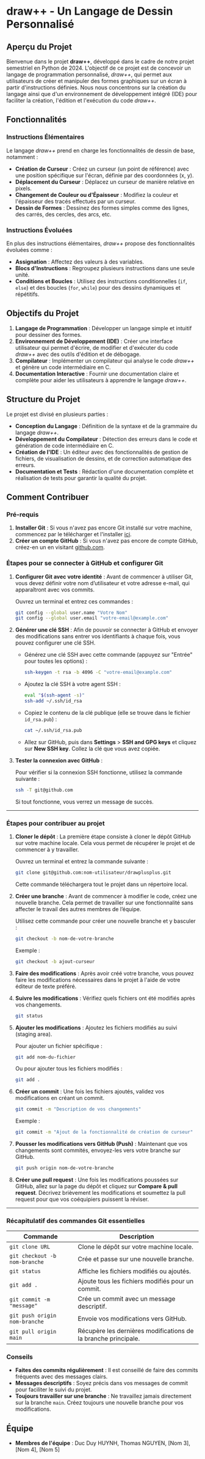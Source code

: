 # draw++ - Un Langage de Dessin Personnalisé

## Aperçu du Projet

Bienvenue dans le projet **draw++**, développé dans le cadre de notre projet semestriel en Python de 2024. L'objectif de ce projet est de concevoir un langage de programmation personnalisé, *draw++*, qui permet aux utilisateurs de créer et manipuler des formes graphiques sur un écran à partir d'instructions définies. Nous nous concentrons sur la création du langage ainsi que d'un environnement de développement intégré (IDE) pour faciliter la création, l'édition et l'exécution du code *draw++*.

## Fonctionnalités

### Instructions Élémentaires
Le langage *draw++* prend en charge les fonctionnalités de dessin de base, notamment :
- **Création de Curseur** : Créez un curseur (un point de référence) avec une position spécifique sur l'écran, définie par des coordonnées (x, y).
- **Déplacement du Curseur** : Déplacez un curseur de manière relative en pixels.
- **Changement de Couleur ou d'Épaisseur** : Modifiez la couleur et l'épaisseur des tracés effectués par un curseur.
- **Dessin de Formes** : Dessinez des formes simples comme des lignes, des carrés, des cercles, des arcs, etc.

### Instructions Évoluées
En plus des instructions élémentaires, *draw++* propose des fonctionnalités évoluées comme :
- **Assignation** : Affectez des valeurs à des variables.
- **Blocs d'Instructions** : Regroupez plusieurs instructions dans une seule unité.
- **Conditions et Boucles** : Utilisez des instructions conditionnelles (`if`, `else`) et des boucles (`for`, `while`) pour des dessins dynamiques et répétitifs.

## Objectifs du Projet

1. **Langage de Programmation** : Développer un langage simple et intuitif pour dessiner des formes.
2. **Environnement de Développement (IDE)** : Créer une interface utilisateur qui permet d'écrire, de modifier et d'exécuter du code *draw++* avec des outils d'édition et de débogage.
3. **Compilateur** : Implémenter un compilateur qui analyse le code *draw++* et génère un code intermédiaire en C.
4. **Documentation Interactive** : Fournir une documentation claire et complète pour aider les utilisateurs à apprendre le langage *draw++*.

## Structure du Projet

Le projet est divisé en plusieurs parties :
- **Conception du Langage** : Définition de la syntaxe et de la grammaire du langage *draw++*.
- **Développement du Compilateur** : Détection des erreurs dans le code et génération de code intermédiaire en C.
- **Création de l'IDE** : Un éditeur avec des fonctionnalités de gestion de fichiers, de visualisation de dessins, et de correction automatique des erreurs.
- **Documentation et Tests** : Rédaction d'une documentation complète et réalisation de tests pour garantir la qualité du projet.


## Comment Contribuer

### Pré-requis

1. **Installer Git** : Si vous n'avez pas encore Git installé sur votre machine, commencez par le télécharger et l'installer [ici](https://git-scm.com/).
2. **Créer un compte GitHub** : Si vous n'avez pas encore de compte GitHub, créez-en un en visitant [github.com](https://github.com/).

### Étapes pour se connecter à GitHub et configurer Git

1. **Configurer Git avec votre identité** : Avant de commencer à utiliser Git, vous devez définir votre nom d’utilisateur et votre adresse e-mail, qui apparaîtront avec vos commits.

   Ouvrez un terminal et entrez ces commandes :
   
   ```bash
   git config --global user.name "Votre Nom"
   git config --global user.email "votre-email@example.com"
   ```

2. **Générer une clé SSH** : Afin de pouvoir se connecter à GitHub et envoyer des modifications sans entrer vos identifiants à chaque fois, vous pouvez configurer une clé SSH.

   - Générez une clé SSH avec cette commande (appuyez sur "Entrée" pour toutes les options) :
     ```bash
     ssh-keygen -t rsa -b 4096 -C "votre-email@example.com"
     ```

   - Ajoutez la clé SSH à votre agent SSH :
     ```bash
     eval "$(ssh-agent -s)"
     ssh-add ~/.ssh/id_rsa
     ```

   - Copiez le contenu de la clé publique (elle se trouve dans le fichier `id_rsa.pub`) :
     ```bash
     cat ~/.ssh/id_rsa.pub
     ```

   - Allez sur GitHub, puis dans **Settings** > **SSH and GPG keys** et cliquez sur **New SSH key**. Collez la clé que vous avez copiée.

3. **Tester la connexion avec GitHub** :
   
   Pour vérifier si la connexion SSH fonctionne, utilisez la commande suivante :
   ```bash
   ssh -T git@github.com
   ```

   Si tout fonctionne, vous verrez un message de succès.

---

### Étapes pour contribuer au projet

1. **Cloner le dépôt** : La première étape consiste à cloner le dépôt GitHub sur votre machine locale. Cela vous permet de récupérer le projet et de commencer à y travailler.

   Ouvrez un terminal et entrez la commande suivante :
   ```bash
   git clone git@github.com:nom-utilisateur/drawplusplus.git
   ```

   Cette commande téléchargera tout le projet dans un répertoire local.

2. **Créer une branche** : Avant de commencer à modifier le code, créez une nouvelle branche. Cela permet de travailler sur une fonctionnalité sans affecter le travail des autres membres de l’équipe.

   Utilisez cette commande pour créer une nouvelle branche et y basculer :
   ```bash
   git checkout -b nom-de-votre-branche
   ```

   Exemple :
   ```bash
   git checkout -b ajout-curseur
   ```

3. **Faire des modifications** : Après avoir créé votre branche, vous pouvez faire les modifications nécessaires dans le projet à l'aide de votre éditeur de texte préféré.

4. **Suivre les modifications** : Vérifiez quels fichiers ont été modifiés après vos changements.

   ```bash
   git status
   ```

5. **Ajouter les modifications** : Ajoutez les fichiers modifiés au suivi (staging area).

   Pour ajouter un fichier spécifique :
   ```bash
   git add nom-du-fichier
   ```

   Ou pour ajouter tous les fichiers modifiés :
   ```bash
   git add .
   ```

6. **Créer un commit** : Une fois les fichiers ajoutés, validez vos modifications en créant un commit.

   ```bash
   git commit -m "Description de vos changements"
   ```

   Exemple :
   ```bash
   git commit -m "Ajout de la fonctionnalité de création de curseur"
   ```

7. **Pousser les modifications vers GitHub (Push)** : Maintenant que vos changements sont commités, envoyez-les vers votre branche sur GitHub.

   ```bash
   git push origin nom-de-votre-branche
   ```

8. **Créer une pull request** : Une fois les modifications poussées sur GitHub, allez sur la page du dépôt et cliquez sur **Compare & pull request**. Décrivez brièvement les modifications et soumettez la pull request pour que vos coéquipiers puissent la réviser.

---

### Récapitulatif des commandes Git essentielles

| Commande | Description |
|----------|-------------|
| `git clone URL` | Clone le dépôt sur votre machine locale. |
| `git checkout -b nom-branche` | Crée et passe sur une nouvelle branche. |
| `git status` | Affiche les fichiers modifiés ou ajoutés. |
| `git add .` | Ajoute tous les fichiers modifiés pour un commit. |
| `git commit -m "message"` | Crée un commit avec un message descriptif. |
| `git push origin nom-branche` | Envoie vos modifications vers GitHub. |
| `git pull origin main` | Récupère les dernières modifications de la branche principale. |

### Conseils 

- **Faites des commits régulièrement** : Il est conseillé de faire des commits fréquents avec des messages clairs.
- **Messages descriptifs** : Soyez précis dans vos messages de commit pour faciliter le suivi du projet.
- **Toujours travailler sur une branche** : Ne travaillez jamais directement sur la branche `main`. Créez toujours une nouvelle branche pour vos modifications.

## Équipe

- **Membres de l'équipe** : Duc Duy HUYNH, Thomas NGUYEN, [Nom 3], [Nom 4], [Nom 5]

